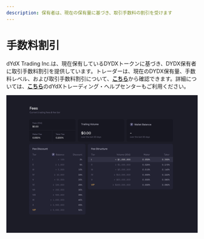 ```yaml
---
description: 保有者は、現在の保有量に基づき、取引手数料の割引を受けます
---
```


# 手数料割引

dYdX Trading Inc.は、現在保有しているDYDXトークンに基づき、DYDX保有者に取引手数料割引を提供しています。トレーダーは、現在のDYDX保有量、手数料レベル、および取引手数料割引について、[**こちら**](https://trade.dydx.exchange/portfolio/fees)から確認できます。詳細については、[**こちら**](https://help.dydx.exchange/en/articles/4798040-perpetual-trade-fees)のdYdXトレーディング・ヘルプセンターもご利用ください。

![DYDXトークンは、より低い手数料を支払うことで保有できます](../.gitbook/assets/1-fee-discounts-view.png)
